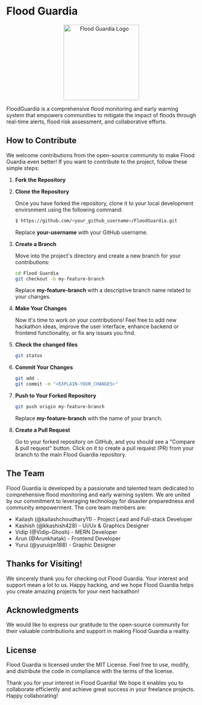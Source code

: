 # Flood Guardia

<p align="center">
    <img src="" alt="Flood Guardia Logo" width="200" height="200">
</p>

FloodGuardia is a comprehensive flood monitoring and early warning system that empowers communities to mitigate the impact of floods through real-time alerts, flood risk assessment, and collaborative efforts.

## How to Contribute

We welcome contributions from the open-source community to make Flood Guardia even better! If you want to contribute to the project, follow these simple steps:

1. **Fork the Repository**

2. **Clone the Repository**

   Once you have forked the repository, clone it to your local development environment using the following command:

   ```sh
   $ https://github.com/<your_github_username>/FloodGuardia.git
   ```

   Replace **your-username** with your GitHub username.

3. **Create a Branch**

   Move into the project's directory and create a new branch for your contributions:

   ```sh
   cd Flood Guardia
   git checkout -b my-feature-branch
   ```

   Replace **my-feature-branch** with a descriptive branch name related to your changes.

4. **Make Your Changes**

   Now it's time to work on your contributions! Feel free to add new hackathon ideas, improve the user interface, enhance backend or frontend functionality, or fix any issues you find.

5. **Check the changed files**

   ```sh
   git status
   ```

6. **Commit Your Changes**

   ```sh
   git add .
   git commit -m "<EXPLAIN-YOUR_CHANGES>"
   ```

7. **Push to Your Forked Repository**

   ```sh
   git push origin my-feature-branch
   ```

   Replace **my-feature-branch** with the name of your branch.

8. **Create a Pull Request**

   Go to your forked repository on GitHub, and you should see a "Compare & pull request" button. Click on it to create a pull request (PR) from your branch to the main Flood Guardia repository.

## The Team

Flood Guardia is developed by a passionate and talented team dedicated to comprehensive flood monitoring and early warning system. We are united by our commitment to leveraging technology for disaster preparedness and community empowerment. The core team members are:

- Kailash (@kailashchoudhary11) - Project Lead and Full-stack Developer
- Kashish (@kkashish428) - Ui/Ux & Graphics Designer
- Vidip (@Vidip-Ghosh) - MERN Developer
- Arun (@Arunkhatak) - Frontend Developer
- Yurui (@yuruiqin188) - Graphic Designer

## Thanks for Visiting!

We sincerely thank you for checking out Flood Guardia. Your interest and support mean a lot to us. Happy hacking, and we hope Flood Guardia helps you create amazing projects for your next hackathon!

## Acknowledgments

We would like to express our gratitude to the open-source community for their valuable contributions and support in making Flood Guardia a reality.

## License

Flood Guardia is licensed under the MIT License. Feel free to use, modify, and distribute the code in compliance with the terms of the license.

Thank you for your interest in Flood Guardia! We hope it enables you to collaborate efficiently and achieve great success in your freelance projects. Happy collaborating!
